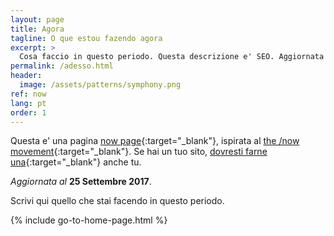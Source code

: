 ```yaml
---
layout: page
title: Agora
tagline: O que estou fazendo agora
excerpt: >
  Cosa faccio in questo periodo. Questa descrizione e' SEO. Aggiornata al 25 Settembre 2017.
permalink: /adesso.html
header:
  image: /assets/patterns/symphony.png
ref: now
lang: pt
order: 1
---
```


Questa e' una pagina [now page](http://nownownow.com/about){:target="_blank"}, ispirata al [the /now movement](https://sivers.org/nowff){:target="_blank"}. Se hai un tuo sito, [dovresti farne una](http://nownownow.com/about){:target="_blank"} anche tu.

_Aggiornata al_ **25 Settembre 2017**.

Scrivi qui quello che stai facendo in questo periodo.

{% include go-to-home-page.html %}

